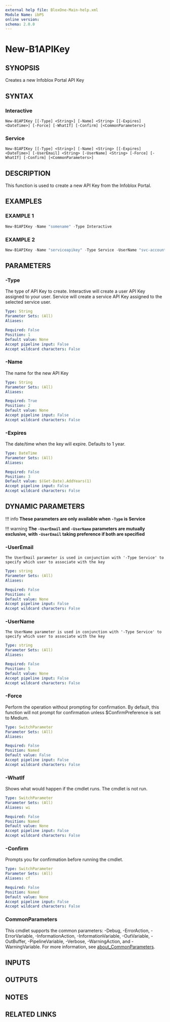 ```yaml
---
external help file: BloxOne-Main-help.xml
Module Name: ibPS
online version:
schema: 2.0.0
---
```


# New-B1APIKey

## SYNOPSIS
Creates a new Infoblox Portal API Key

## SYNTAX

### Interactive
```
New-B1APIKey [[-Type] <String>] [-Name] <String> [[-Expires] <DateTime>] [-Force] [-WhatIf] [-Confirm] [<CommonParameters>]
```

### Service
```
New-B1APIKey [[-Type] <String>] [-Name] <String> [[-Expires] <DateTime>] [-UserEmail] <String> [-UserName] <String> [-Force] [-WhatIf] [-Confirm] [<CommonParameters>]
```

## DESCRIPTION
This function is used to create a new API Key from the Infoblox Portal.

## EXAMPLES

### EXAMPLE 1
```powershell
New-B1APIKey -Name "somename" -Type Interactive
```

### EXAMPLE 2
```powershell
New-B1APIKey -Name "serviceapikey" -Type Service -UserName "svc-account-name"
```

## PARAMETERS

### -Type
The type of API Key to create.
Interactive will create a user API Key assigned to your user.
Service will create a service API Key assigned to the selected service user.

```yaml
Type: String
Parameter Sets: (All)
Aliases:

Required: False
Position: 1
Default value: None
Accept pipeline input: False
Accept wildcard characters: False
```

### -Name
The name for the new API Key

```yaml
Type: String
Parameter Sets: (All)
Aliases:

Required: True
Position: 2
Default value: None
Accept pipeline input: False
Accept wildcard characters: False
```

### -Expires
The date/time when the key will expire. Defaults to 1 year.

```yaml
Type: DateTime
Parameter Sets: (All)
Aliases:

Required: False
Position: 3
Default value: $(Get-Date).AddYears(1)
Accept pipeline input: False
Accept wildcard characters: False
```

## DYNAMIC PARAMETERS
!!! info
    **These parameters are only available when `-Type` is Service**

!!! warning
    **The `-UserEmail` and `-UserName` parameters are mutually exclusive, with `-UserEmail` taking preference if both are specified**

### -UserEmail
    The UserEmail parameter is used in conjunction with '-Type Service' to specify which user to associate with the key

```yaml
Type: string
Parameter Sets: (All)
Aliases:

Required: False
Position: 4
Default value: None
Accept pipeline input: False
Accept wildcard characters: False
```

### -UserName
    The UserName parameter is used in conjunction with '-Type Service' to specify which user to associate with the key

```yaml
Type: string
Parameter Sets: (All)
Aliases:

Required: False
Position: 5
Default value: None
Accept pipeline input: False
Accept wildcard characters: False
```

### -Force
Perform the operation without prompting for confirmation.
By default, this function will not prompt for confirmation unless $ConfirmPreference is set to Medium.

```yaml
Type: SwitchParameter
Parameter Sets: (All)
Aliases:

Required: False
Position: Named
Default value: False
Accept pipeline input: False
Accept wildcard characters: False
```

### -WhatIf
Shows what would happen if the cmdlet runs.
The cmdlet is not run.

```yaml
Type: SwitchParameter
Parameter Sets: (All)
Aliases: wi

Required: False
Position: Named
Default value: None
Accept pipeline input: False
Accept wildcard characters: False
```

### -Confirm
Prompts you for confirmation before running the cmdlet.

```yaml
Type: SwitchParameter
Parameter Sets: (All)
Aliases: cf

Required: False
Position: Named
Default value: None
Accept pipeline input: False
Accept wildcard characters: False
```

### CommonParameters
This cmdlet supports the common parameters: -Debug, -ErrorAction, -ErrorVariable, -InformationAction, -InformationVariable, -OutVariable, -OutBuffer, -PipelineVariable, -Verbose, -WarningAction, and -WarningVariable. For more information, see [about_CommonParameters](http://go.microsoft.com/fwlink/?LinkID=113216).

## INPUTS

## OUTPUTS

## NOTES

## RELATED LINKS
